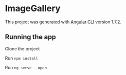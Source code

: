 # ImageGallery

This project was generated with [Angular CLI](https://github.com/angular/angular-cli) version 1.7.2.

## Running the app

Clone the project

Run `npm install` 

Run `ng serve --open`

